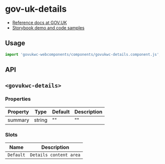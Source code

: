 # gov-uk-details

- [Reference docs at GOV.UK](https://design-system.service.gov.uk/components/details/)
- [Storybook demo and code samples](http://tgreyuk.github.io/govuk-webcomponents/storybook/?path=/story/details/)

## Usage

```javascript
import 'govukwc-webcomponents/components/govukwc-details.component.js';
```

## API

## `<govukwc-details>`

### Properties

| Property  |  Type     | Default | Description |
|-----------|-----------|---------|-------------|
| summary|string|""|""| 

### Slots

| Name  |  Description     |
|-----------|-----------|
| `Default` | `Details content area` |

